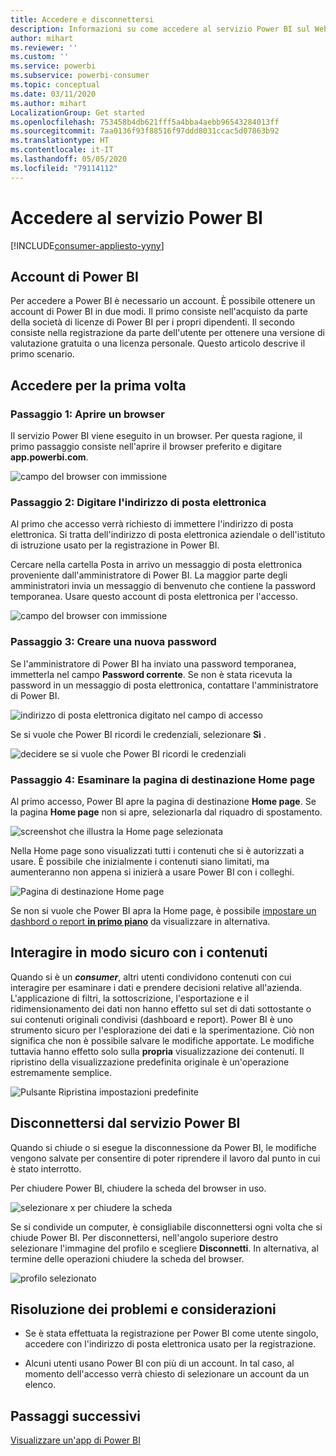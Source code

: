 ```yaml
---
title: Accedere e disconnettersi
description: Informazioni su come accedere al servizio Power BI sul Web e come eseguire la disconnessione.
author: mihart
ms.reviewer: ''
ms.custom: ''
ms.service: powerbi
ms.subservice: powerbi-consumer
ms.topic: conceptual
ms.date: 03/11/2020
ms.author: mihart
LocalizationGroup: Get started
ms.openlocfilehash: 753458b4db621fff5a4bba4aebb96543284013ff
ms.sourcegitcommit: 7aa0136f93f88516f97ddd8031ccac5d07863b92
ms.translationtype: HT
ms.contentlocale: it-IT
ms.lasthandoff: 05/05/2020
ms.locfileid: "79114112"
---
```

# <a name="sign-in-to-power-bi-service"></a>Accedere al servizio Power BI

[!INCLUDE[consumer-appliesto-yyny](../includes/consumer-appliesto-yyny.md)]

## <a name="power-bi-accounts"></a>Account di Power BI
Per accedere a Power BI è necessario un account. È possibile ottenere un account di Power BI in due modi. Il primo consiste nell'acquisto da parte della società di licenze di Power BI per i propri dipendenti. Il secondo consiste nella registrazione da parte dell'utente per ottenere una versione di valutazione gratuita o una licenza personale. Questo articolo descrive il primo scenario.

## <a name="sign-in-for-the-first-time"></a>Accedere per la prima volta

### <a name="step-1-open-a-browser"></a>Passaggio 1: Aprire un browser
Il servizio Power BI viene eseguito in un browser.  Per questa ragione, il primo passaggio consiste nell'aprire il browser preferito e digitare **app.powerbi.com**.

![campo del browser con immissione](media/end-user-sign-in/power-bi-sign-in.png)

### <a name="step-2-type-your-email-address"></a>Passaggio 2: Digitare l'indirizzo di posta elettronica
Al primo che accesso verrà richiesto di immettere l'indirizzo di posta elettronica.  Si tratta dell'indirizzo di posta elettronica aziendale o dell'istituto di istruzione usato per la registrazione in Power BI.  

Cercare nella cartella Posta in arrivo un messaggio di posta elettronica proveniente dall'amministratore di Power BI. La maggior parte degli amministratori invia un messaggio di benvenuto che contiene la password temporanea. Usare questo account di posta elettronica per l'accesso. 

![campo del browser con immissione](media/end-user-sign-in/power-bi-password.png)


 
### <a name="step-3-create-a-new-password"></a>Passaggio 3: Creare una nuova password
Se l'amministratore di Power BI ha inviato una password temporanea, immetterla nel campo **Password corrente**. Se non è stata ricevuta la password in un messaggio di posta elettronica, contattare l'amministratore di Power BI.

![indirizzo di posta elettronica digitato nel campo di accesso](media/end-user-sign-in/power-bi-login.png)

Se si vuole che Power BI ricordi le credenziali, selezionare **Sì** . 

![decidere se si vuole che Power BI ricordi le credenziali](media/end-user-sign-in/power-bi-stay-signed-in.png)


### <a name="step-4-review-your-home-landing-page"></a>Passaggio 4: Esaminare la pagina di destinazione Home page
Al primo accesso, Power BI apre la pagina di destinazione **Home page**. Se la pagina **Home page**  non si apre, selezionarla dal riquadro di spostamento. 

![screenshot che illustra la Home page selezionata](media/end-user-sign-in/power-bi-home-selected.png)

Nella Home page sono visualizzati tutti i contenuti che si è autorizzati a usare. È possibile che inizialmente i contenuti siano limitati, ma aumenteranno non appena si inizierà a usare Power BI con i colleghi. 

![Pagina di destinazione Home page](media/end-user-sign-in/power-bi-home-landing.png)

Se non si vuole che Power BI apra la Home page, è possibile [impostare un dashbord o report **in primo piano**](end-user-featured.md) da visualizzare in alternativa. 

## <a name="safely-interact-with-content"></a>Interagire in modo sicuro con i contenuti
Quando si è un ***consumer***, altri utenti condividono contenuti con cui interagire per esaminare i dati e prendere decisioni relative all'azienda.  L'applicazione di filtri, la sottoscrizione, l'esportazione e il ridimensionamento dei dati non hanno effetto sul set di dati sottostante o sui contenuti originali condivisi (dashboard e report). Power BI è uno strumento sicuro per l'esplorazione dei dati e la sperimentazione. Ciò non significa che non è possibile salvare le modifiche apportate. Le modifiche tuttavia hanno effetto solo sulla **propria** visualizzazione dei contenuti. Il ripristino della visualizzazione predefinita originale è un'operazione estremamente semplice.

![Pulsante Ripristina impostazioni predefinite](media/end-user-sign-in/power-bi-reset.png)

## <a name="sign-out-of-power-bi-service"></a>Disconnettersi dal servizio Power BI
Quando si chiude o si esegue la disconnessione da Power BI, le modifiche vengono salvate per consentire di poter riprendere il lavoro dal punto in cui è stato interrotto.

Per chiudere Power BI, chiudere la scheda del browser in uso. 

![selezionare x per chiudere la scheda](media/end-user-sign-in/power-bi-close.png) 

Se si condivide un computer, è consigliabile disconnettersi ogni volta che si chiude Power BI.  Per disconnettersi, nell'angolo superiore destro selezionare l'immagine del profilo e scegliere **Disconnetti**. In alternativa, al termine delle operazioni chiudere la scheda del browser.

![profilo selezionato](media/end-user-sign-in/power-bi-sign-out.png) 

## <a name="troubleshooting-and-considerations"></a>Risoluzione dei problemi e considerazioni
- Se è stata effettuata la registrazione per Power BI come utente singolo, accedere con l'indirizzo di posta elettronica usato per la registrazione.

- Alcuni utenti usano Power BI con più di un account. In tal caso, al momento dell'accesso verrà chiesto di selezionare un account da un elenco. 

## <a name="next-steps"></a>Passaggi successivi
[Visualizzare un'app di Power BI](end-user-app-view.md)
